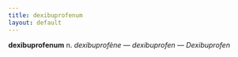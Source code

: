 ```yaml
---
title: dexibuprofenum
layout: default
---
```


**dexibuprofenum** n. *dexibuprofène — dexibuprofen — Dexibuprofen*